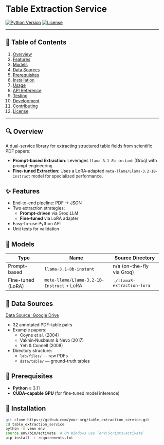 # Table Extraction Service

[![Python Version](https://img.shields.io/badge/python-3.11-blue)](https://www.python.org/)
[![License](https://img.shields.io/badge/license-MIT-green)](LICENSE)

---

## 📖 Table of Contents

1. [Overview](#overview)
2. [Features](#features)
3. [Models](#models)
4. [Data Sources](#data-sources)
5. [Prerequisites](#prerequisites)
6. [Installation](#installation)
7. [Usage](#usage)
8. [API Reference](#api-reference)
9. [Testing](#testing)
10. [Development](#development)
11. [Contributing](#contributing)
12. [License](#license)

---

## 🔍 Overview
A dual-service library for extracting structured table fields from scientific PDF papers:
- **Prompt-based Extraction**: Leverages `llama-3.1-8b-instant` (Groq) with prompt engineering.
- **Fine-tuned Extraction**: Uses a LoRA-adapted `meta-llama/Llama-3.2-1B-Instruct` model for specialized performance.

## ✨ Features
- End-to-end pipeline: PDF → JSON
- Two extraction strategies:
  - **Prompt-driven** via Groq LLM
  - **Fine-tuned** via LoRA adapter
- Easy-to-use Python API
- Unit tests for validation

## 🧠 Models
| Type             | Name                                     | Source Directory                    |
|------------------|------------------------------------------|-------------------------------------|
| Prompt-based     | `llama-3.1-8b-instant`                   | n/a (on-the-fly via Groq)           |
| Fine-tuned (LoRA)| `meta-llama/Llama-3.2-1B-Instruct` + LoRA | `./llama3-extraction-lora`          |

## 📂 Data Sources
[Data Source: Google Drive](https://drive.google.com/drive/u/0/folders/1zurB2MibVbrhiobBe5oyvxcK6n5hdbB_)

- 32 annotated PDF–table pairs
- Example papers:
  - Coyne et al. (2004)
  - Vaknin‑Nusbaum & Nevo (2017)
  - Yeh & Connell (2008)
- Directory structure:
  - `lab/files/` — raw PDFs
  - `data/table/` — ground-truth tables

## 🔧 Prerequisites
- **Python** ≥ 3.11
- **CUDA-capable GPU** (for fine-tuned model inference)

## 🚀 Installation
```bash
git clone https://github.com/your-org/table_extraction_service.git
cd table_extraction_service
python -m venv env
source env/bin/activate  # On Windows use `env\Scripts\activate`
pip install -r requirements.txt
